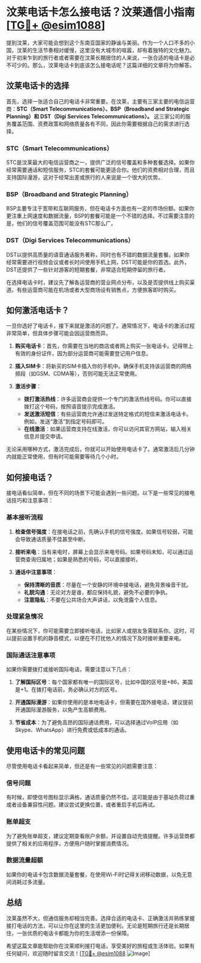 # 汶莱电话卡怎么接电话？汶莱通信小指南[[TG💪+ @esim1088](https://t.me/s/esim1088)]

提到汶莱，大家可能会想到这个东南亚国家的静谧与美丽。作为一个人口不多的小国，汶莱的生活节奏相对缓慢，这里没有大城市的喧嚣，却有着独特的文化魅力。对于初来乍到的旅行者或者需要在汶莱长期居住的人来说，一张合适的电话卡是必不可少的。那么，汶莱电话卡到底该怎么接电话呢？这篇详细的文章将为你解答。

## 汶莱电话卡的选择

首先，选择一张适合自己的电话卡非常重要。在汶莱，主要有三家主要的电信运营商：**STC（Smart Telecommunications）、BSP（Broadband and Strategic Planning）和 DST（Digi Services Telecommunications）。** 这三家公司的服务覆盖范围、资费政策和网络质量各有不同，因此你需要根据自己的需求进行选择。

### STC（Smart Telecommunications）

STC是汶莱最大的电信运营商之一，提供广泛的信号覆盖和多种套餐选择。如果你经常需要通话和短信服务，STC的套餐可能更适合你。他们的资费相对合理，而且支持国际漫游，这对于经常出差或旅行的人来说是一个很大的优势。

### BSP（Broadband and Strategic Planning）

BSP主要专注于宽带和互联网服务，但在电话卡方面也有一定的市场份额。如果你更注重上网速度和数据流量，BSP的套餐可能是一个不错的选择。不过需要注意的是，他们的信号覆盖范围可能没有STC那么广。

### DST（Digi Services Telecommunications）

DST以提供高质量的语音通话服务著称，同时也有不错的数据流量套餐。如果你经常需要进行视频会议或者长时间使用手机上网，DST可能是你的首选。此外，DST还提供了一些针对游客的短期套餐，非常适合短期停留的旅行者。

在选择电话卡时，建议先了解各运营商的营业网点分布，以及是否提供线上购买渠道。有些运营商可能在机场或者大型商场设有销售点，方便旅客即时购买。

## 如何激活电话卡？

一旦你选好了电话卡，接下来就是激活的问题了。通常情况下，电话卡的激活过程非常简单，但具体步骤可能会因运营商而异。

1. **购买电话卡**：首先，你需要在当地的商店或者网上购买一张电话卡。记得带上有效的身份证件，因为部分运营商可能需要登记用户信息。
   
2. **插入SIM卡**：将新买的SIM卡插入你的手机中。确保手机支持该运营商的网络频段（如GSM、CDMA等），否则可能无法正常使用。

3. **激活步骤**：
   - **拨打激活热线**：许多运营商会提供一个专门的激活热线号码。你可以直接拨打这个号码，按照语音提示完成激活。
   - **发送激活短信**：有些运营商允许通过发送特定格式的短信来激活电话卡。例如，发送“激活”到指定号码即可。
   - **在线激活**：如果运营商支持在线激活，你可以访问其官方网站，输入相关信息并提交申请。

无论采用哪种方式，激活完成后，你就可以开始使用电话卡了。通常激活后几分钟内就能正常使用，但有时可能需要等待几个小时。

## 如何接电话？

接电话看似简单，但在不同的场景下可能会遇到一些问题。以下是一些常见的接电话技巧和注意事项：

### 基本接听流程

1. **检查信号强度**：在接电话之前，先确认手机的信号强度。如果信号较弱，可能会导致通话质量不佳甚至中断。

2. **接听来电**：当有来电时，屏幕上会显示来电号码。如果号码未知，可以通过运营商查询归属地；如果是熟悉的号码，可以直接接听。

3. **通话中注意事项**：
   - **保持清晰的音质**：尽量在一个安静的环境中接电话，避免背景噪音干扰。
   - **礼貌沟通**：无论对方是谁，都应保持礼貌，避免不必要的争执。
   - **注意隐私**：不要在公共场合大声讲话，以免泄露个人信息。

### 处理紧急情况

在某些情况下，你可能需要立即接听电话，比如家人或朋友急需联系你。这时，可以提前设置手机的静音模式，以便在不打扰他人的情况下及时接听重要来电。

### 国际通话注意事项

如果你需要拨打或接听国际电话，需要注意以下几点：

1. **了解国际区号**：每个国家都有唯一的国际区号，比如中国的区号是+86，美国是+1。在拨打电话前，务必确认对方的区号。

2. **开通国际漫游**：如果你使用的是本地电话卡，但需要在国外接电话，建议提前开通国际漫游服务，以免产生高额费用。

3. **节省成本**：为了避免高昂的国际通话费用，可以选择通过VoIP应用（如Skype、WhatsApp）进行免费或低成本的通话。

## 使用电话卡的常见问题

尽管使用电话卡看起来简单，但还是有一些常见的问题需要注意：

### 信号问题

有时候，即使信号图标显示满格，通话质量仍然不佳。这可能是由于基站负荷过重或者设备兼容性问题。建议尝试更换位置，或者重启手机后再试。

### 账单超支

为了避免账单超支，建议定期查看账户余额，并设置自动充值提醒。许多运营商都提供了相关的应用程序，方便用户随时掌握消费情况。

### 数据流量超额

如果你的电话卡包含数据流量套餐，在使用Wi-Fi时记得关闭移动数据，以免无意间消耗过多流量。

## 总结

汶莱虽然不大，但通信服务却相当完善。选择合适的电话卡、正确激活并熟练掌握接打电话的方法，可以让你在这里的生活更加便利。无论是短期旅行还是长期居住，一张优质的电话卡都能为你的生活增添一份保障。

希望这篇文章能帮助你在汶莱顺利接打电话，享受美好的旅程或生活体验。如果有任何疑问，欢迎随时留言交流！[[TG💪+ @esim1088](https://t.me/s/esim1088) ![Image](https://i.postimg.cc/4NQfJmqS/Snipaste-2025-05-13-00-14-12.png)]